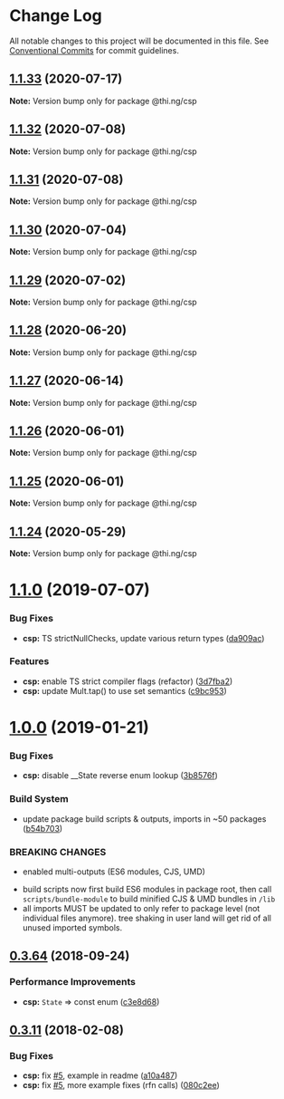 # Change Log

All notable changes to this project will be documented in this file.
See [Conventional Commits](https://conventionalcommits.org) for commit guidelines.

## [1.1.33](https://github.com/thi-ng/umbrella/compare/@thi.ng/csp@1.1.32...@thi.ng/csp@1.1.33) (2020-07-17)

**Note:** Version bump only for package @thi.ng/csp





## [1.1.32](https://github.com/thi-ng/umbrella/compare/@thi.ng/csp@1.1.31...@thi.ng/csp@1.1.32) (2020-07-08)

**Note:** Version bump only for package @thi.ng/csp





## [1.1.31](https://github.com/thi-ng/umbrella/compare/@thi.ng/csp@1.1.30...@thi.ng/csp@1.1.31) (2020-07-08)

**Note:** Version bump only for package @thi.ng/csp





## [1.1.30](https://github.com/thi-ng/umbrella/compare/@thi.ng/csp@1.1.29...@thi.ng/csp@1.1.30) (2020-07-04)

**Note:** Version bump only for package @thi.ng/csp





## [1.1.29](https://github.com/thi-ng/umbrella/compare/@thi.ng/csp@1.1.28...@thi.ng/csp@1.1.29) (2020-07-02)

**Note:** Version bump only for package @thi.ng/csp





## [1.1.28](https://github.com/thi-ng/umbrella/compare/@thi.ng/csp@1.1.27...@thi.ng/csp@1.1.28) (2020-06-20)

**Note:** Version bump only for package @thi.ng/csp





## [1.1.27](https://github.com/thi-ng/umbrella/compare/@thi.ng/csp@1.1.26...@thi.ng/csp@1.1.27) (2020-06-14)

**Note:** Version bump only for package @thi.ng/csp





## [1.1.26](https://github.com/thi-ng/umbrella/compare/@thi.ng/csp@1.1.25...@thi.ng/csp@1.1.26) (2020-06-01)

**Note:** Version bump only for package @thi.ng/csp





## [1.1.25](https://github.com/thi-ng/umbrella/compare/@thi.ng/csp@1.1.24...@thi.ng/csp@1.1.25) (2020-06-01)

**Note:** Version bump only for package @thi.ng/csp





## [1.1.24](https://github.com/thi-ng/umbrella/compare/@thi.ng/csp@1.1.23...@thi.ng/csp@1.1.24) (2020-05-29)

**Note:** Version bump only for package @thi.ng/csp





# [1.1.0](https://github.com/thi-ng/umbrella/compare/@thi.ng/csp@1.0.19...@thi.ng/csp@1.1.0) (2019-07-07)

### Bug Fixes

* **csp:** TS strictNullChecks, update various return types ([da909ac](https://github.com/thi-ng/umbrella/commit/da909ac))

### Features

* **csp:** enable TS strict compiler flags (refactor) ([3d7fba2](https://github.com/thi-ng/umbrella/commit/3d7fba2))
* **csp:** update Mult.tap() to use set semantics ([c9bc953](https://github.com/thi-ng/umbrella/commit/c9bc953))

# [1.0.0](https://github.com/thi-ng/umbrella/compare/@thi.ng/csp@0.3.79...@thi.ng/csp@1.0.0) (2019-01-21)

### Bug Fixes

* **csp:** disable __State reverse enum lookup ([3b8576f](https://github.com/thi-ng/umbrella/commit/3b8576f))

### Build System

* update package build scripts & outputs, imports in ~50 packages ([b54b703](https://github.com/thi-ng/umbrella/commit/b54b703))

### BREAKING CHANGES

* enabled multi-outputs (ES6 modules, CJS, UMD)

- build scripts now first build ES6 modules in package root, then call
  `scripts/bundle-module` to build minified CJS & UMD bundles in `/lib`
- all imports MUST be updated to only refer to package level
  (not individual files anymore). tree shaking in user land will get rid of
  all unused imported symbols.

<a name="0.3.64"></a>
## [0.3.64](https://github.com/thi-ng/umbrella/compare/@thi.ng/csp@0.3.63...@thi.ng/csp@0.3.64) (2018-09-24)

### Performance Improvements

* **csp:** `State` => const enum ([c3e8d68](https://github.com/thi-ng/umbrella/commit/c3e8d68))

<a name="0.3.11"></a>
## [0.3.11](https://github.com/thi-ng/umbrella/compare/@thi.ng/csp@0.3.10...@thi.ng/csp@0.3.11) (2018-02-08)

### Bug Fixes

* **csp:** fix [#5](https://github.com/thi-ng/umbrella/issues/5), example in readme ([a10a487](https://github.com/thi-ng/umbrella/commit/a10a487))
* **csp:** fix [#5](https://github.com/thi-ng/umbrella/issues/5), more example fixes (rfn calls) ([080c2ee](https://github.com/thi-ng/umbrella/commit/080c2ee))
